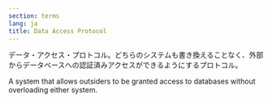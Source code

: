 ```yaml
---
section: terms
lang: ja
title: Data Access Protocol
---
```


データ・アクセス・プロトコル。どちらのシステムも書き換えることなく、外部からデータベースへの認証済みアクセスができるようにするプロトコル。

A system that allows outsiders to be granted access to databases without overloading either system.
